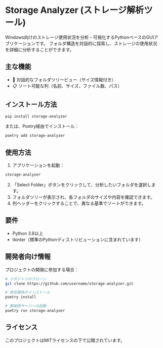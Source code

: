 # Storage Analyzer (ストレージ解析ツール)

Windows向けのストレージ使用状況を分析・可視化するPythonベースのGUIアプリケーションです。
フォルダ構造を対話的に探索し、ストレージの使用状況を詳細に分析することができます。

## 主な機能

- 🌳 対話的なフォルダツリービュー（サイズ情報付き）
- 📋 ソート可能な列（名前、サイズ、ファイル数、パス）

## インストール方法

```bash
pip install storage-analyzer
```

または、Poetry経由でインストール：

```bash
poetry add storage-analyzer
```

## 使用方法

1. アプリケーションを起動：
```bash
storage-analyzer
```

2. 「Select Folder」ボタンをクリックして、分析したいフォルダを選択します。
3. フォルダツリーが表示され、各フォルダのサイズや内容を確認できます。
4. 列ヘッダーをクリックすることで、異なる基準でソートができます。

## 要件

- Python 3.8以上
- tkinter（標準のPythonディストリビューションに含まれています）

## 開発者向け情報

プロジェクトの開発に参加する場合：

```bash
# リポジトリのクローン
git clone https://github.com/username/storage-analyzer.git

# 依存関係のインストール
poetry install

# 開発用サーバーの起動
poetry run storage-analyzer
```

## ライセンス

このプロジェクトはMITライセンスの下で公開されています。